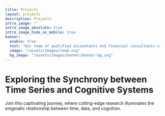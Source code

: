 ```yaml
---
title: Projects
layout: projects
description: Projects
intro_image: ""
intro_image_absolute: true
intro_image_hide_on_mobile: true
banner:
  enable: true
  text: "Our team of qualified accountants and financial consultants can help your business at any stage of it's growth."
  image: "/assets/images/team.svg"
  bg_image: "/assets/images/banner/banner-bg.svg"
---
```


# Exploring the Synchrony between Time Series and Cognitive Systems

Join this captivating journey, where cutting-edge research illuminates the enigmatic relationship between time, data, and cognition.